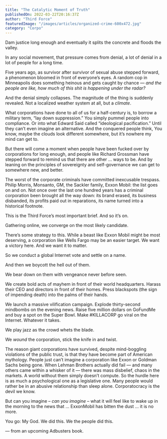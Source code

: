 ```yaml
---
title: "The Catalytic Moment of Truth"
publishedOn: 2022-03-22T20:16:37Z
author: "Third Force"
featuredImage: "/images/articles/organized-crime-600x472.jpg"
category: "Corpo"
---
```


Dam justice long enough and eventually it splits the concrete and floods the valley.

In any social movement, that pressure comes from denial, a lot of denial in a lot of people for a long time.

Five years ago, as survivor after survivor of sexual abuse stepped forward, a phenomenon bloomed in front of everyone’s eyes. A random cop in Minneapolis does something heinous and gets caught by chance — *and the people are like, how much of this shit is happening under the radar?*

And the denial simply collapses. The magnitude of the thing is suddenly revealed. Not a localized weather system at all, but a *climate*.

What corporations have done to all of us for a half-century is, to borrow a military term, “lay down suppression.” You simply pummel people into compliance. Or into what Edward Said called “ideological pacification.” Until they can’t even imagine an alternative. And the conquered people think, You know, maybe the clouds look different somewhere, but it’s nowhere my mind can get to.

But there will come a moment when people have been fucked over by corporations for long enough, and people like Richard Grossman have stepped forward to remind us that there are other … ways to be. And by leaning on the principles of sovereignty and self-governance we can get to somewhere new, and better.

The worst of the corporate criminals have committed inexcusable trespass. Philip Morris, Monsanto, GM, the Sackler family, Exxon Mobil: the list goes on and on. Not once over the last one hundred years has a criminal corporation been brought all the way down: its brand erased, its business disbanded, its profits paid out in reparations, its name turned into a historical footnote.

This is the Third Force’s most important brief. And so it’s on.

Gathering online, we converge on the most likely candidate.

There’s some strategy to this. While a beast like Exxon Mobil might be most deserving, a corporation like Wells Fargo may be an easier target. We want a victory here. And we want it to matter.

So we conduct a global Internet vote and settle on a name.

And then we boycott the hell out of them.

We bear down on them with vengeance never before seen.

We create bold acts of mayhem in front of their world headquarters. Harass their CEO and directors in front of their homes. Press blackspots (the sign of impending death) into the palms of their hands.

We launch a massive vilification campaign. Explode thirty-second mindbombs on the evening news. Raise five million dollars on GoFundMe and buy a spot on the Super Bowl. Make #KILLACORP go viral on the Internet. Whatever it takes.

We play jazz as the crowd whets the blade.

We *wound* the corporation, stick the knife in and twist.

The reason giant corporations have survived, despite mind-boggling violations of the public trust, is that they have become part of American mythology. People just can’t imagine a corporation like Exxon or Goldman Sachs being gone. When Lehman Brothers actually did fail — and many others came within a whisker of it — there was mass disbelief, chaos in the markets. A world without them simply doesn’t compute. So the hurdle here is as much a psychological one as a legislative one. Many people would rather be in an abusive relationship than sleep alone. Corporatocracy is the devil we know.

But can you imagine – *can you imagine* – what it will feel like to wake up in the morning to the news that … ExxonMobil has bitten the dust ... it is no more.

You go: My God. We did this. We the people did this.

— from an upcoming Adbusters book.
